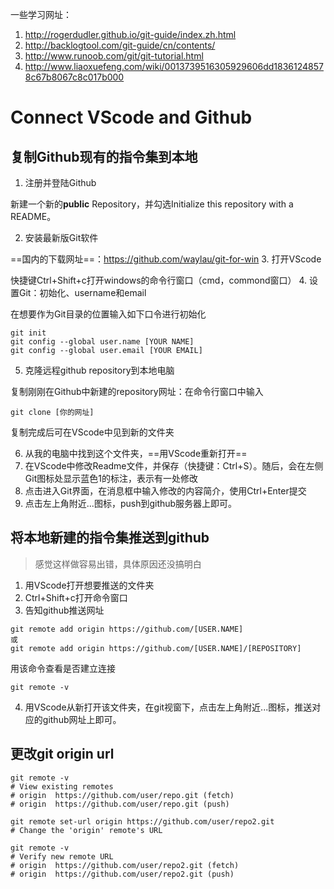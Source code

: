 一些学习网址：
1. http://rogerdudler.github.io/git-guide/index.zh.html
2. http://backlogtool.com/git-guide/cn/contents/
3. http://www.runoob.com/git/git-tutorial.html
4. http://www.liaoxuefeng.com/wiki/0013739516305929606dd18361248578c67b8067c8c017b000



# Connect VScode and Github
## 复制Github现有的指令集到本地
1. 注册并登陆Github

新建一个新的**public** Repository，并勾选Initialize this repository with a README。

2. 安装最新版Git软件

==国内的下载网址==：https://github.com/waylau/git-for-win
3. 打开VScode

快捷键Ctrl+Shift+c打开windows的命令行窗口（cmd，commond窗口）
4. 设置Git：初始化、username和email

在想要作为Git目录的位置输入如下口令进行初始化
```
git init
git config --global user.name [YOUR NAME]
git config --global user.email [YOUR EMAIL]
```
5. 克隆远程github repository到本地电脑

复制刚刚在Github中新建的repository网址：在命令行窗口中输入
```
git clone [你的网址]
```
复制完成后可在VScode中见到新的文件夹

6. 从我的电脑中找到这个文件夹，==用VScode重新打开==
7. 在VScode中修改Readme文件，并保存（快捷键：Ctrl+S）。随后，会在左侧Git图标处显示蓝色1的标注，表示有一处修改
8. 点击进入Git界面，在消息框中输入修改的内容简介，使用Ctrl+Enter提交
9. 点击左上角附近...图标，push到github服务器上即可。

## 将本地新建的指令集推送到github
> 感觉这样做容易出错，具体原因还没搞明白
1. 用VScode打开想要推送的文件夹
2. Ctrl+Shift+c打开命令窗口
3. 告知github推送网址

```
git remote add origin https://github.com/[USER.NAME]
或
git remote add origin https://github.com/[USER.NAME]/[REPOSITORY]
```
用该命令查看是否建立连接

```
git remote -v
```
4. 用VScode从新打开该文件夹，在git视窗下，点击左上角附近...图标，推送对应的github网址上即可。

## 更改git origin url
```
git remote -v
# View existing remotes
# origin  https://github.com/user/repo.git (fetch)
# origin  https://github.com/user/repo.git (push)

git remote set-url origin https://github.com/user/repo2.git
# Change the 'origin' remote's URL

git remote -v
# Verify new remote URL
# origin  https://github.com/user/repo2.git (fetch)
# origin  https://github.com/user/repo2.git (push)
```
